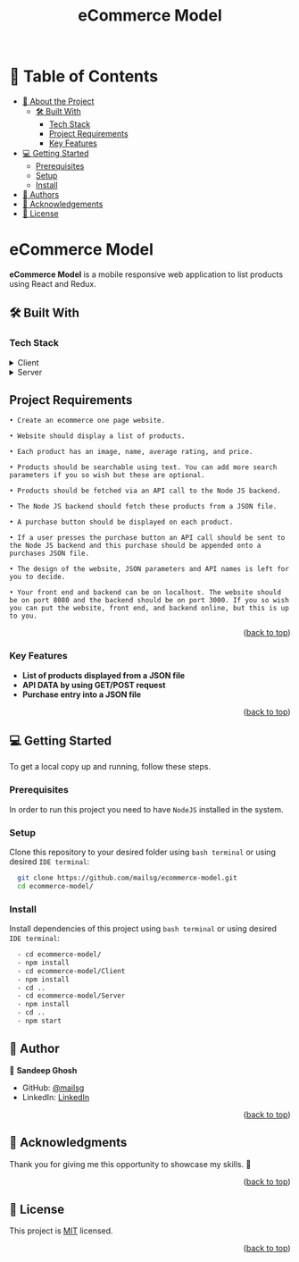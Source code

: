 <div align="center">
  
  <h1><b>eCommerce Model</b></h1>

</div><br />

<!-- TABLE OF CONTENTS -->

# 📗 Table of Contents <a name="readme-top"></a>

- [📖 About the Project](#about-project)
  - [🛠 Built With](#built-with)
    - [Tech Stack](#tech-stack)
    - [Project Requirements](#requirements)
    - [Key Features](#key-features)
- [💻 Getting Started](#getting-started)
  - [Prerequisites](#prerequisites)
  - [Setup](#setup)
  - [Install](#install)
- [👥 Authors](#authors)
- [🙏 Acknowledgements](#acknowledgements)
- [📝 License](#license)

<!-- PROJECT DESCRIPTION -->

# eCommerce Model <a name="about-project"></a>

**eCommerce Model** is a mobile responsive web application to list products using React and Redux.

## 🛠 Built With <a name="built-with"></a>

### Tech Stack <a name="tech-stack"></a>

<details>
  <summary>Client</summary>
  <ul>
    <li><a href="https://reactjs.org/">ReactJS</a></li>
  </ul>
</details>

<details>
  <summary>Server</summary>
  <ul>
    <li><a href="https://nodejs.org">NodeJS</a></li>
  </ul>
</details>

## Project Requirements <a name="requirements"></a>

```
• Create an ecommerce one page website.

• Website should display a list of products.

• Each product has an image, name, average rating, and price.

• Products should be searchable using text. You can add more search parameters if you so wish but these are optional.

• Products should be fetched via an API call to the Node JS backend.

• The Node JS backend should fetch these products from a JSON file.

• A purchase button should be displayed on each product.

• If a user presses the purchase button an API call should be sent to the Node JS backend and this purchase should be appended onto a purchases JSON file.

• The design of the website, JSON parameters and API names is left for you to decide.

• Your front end and backend can be on localhost. The website should be on port 8080 and the backend should be on port 3000. If you so wish you can put the website, front end, and backend online, but this is up to you.
```

<p align="right">(<a href="#readme-top">back to top</a>)</p>

<!-- Features -->

### Key Features <a name="key-features"></a>

- **List of products displayed from a JSON file**
- **API DATA by using GET/POST request**
- **Purchase entry into a JSON file**

<p align="right">(<a href="#readme-top">back to top</a>)</p>

<!-- GETTING STARTED -->

## 💻 Getting Started <a name="getting-started"></a>

To get a local copy up and running, follow these steps.

### Prerequisites

In order to run this project you need to have `NodeJS` installed in the system.

### Setup

Clone this repository to your desired folder using `bash terminal` or using desired `IDE terminal`:

```sh
  git clone https://github.com/mailsg/ecommerce-model.git
  cd ecommerce-model/
```

### Install

Install dependencies of this project using `bash terminal` or using desired `IDE terminal`:

```sh
  - cd ecommerce-model/
  - npm install
  - cd ecommerce-model/Client
  - npm install
  - cd ..
  - cd ecommerce-model/Server
  - npm install
  - cd ..
  - npm start 
```

<!-- AUTHOR -->

## 👥 Author <a name="authors"></a>


👤 **Sandeep Ghosh**

- GitHub: [@mailsg](https://github.com/mailsg)
- LinkedIn: [LinkedIn](https://www.linkedin.com/in/sandeep0912/)

<p align="right">(<a href="#readme-top">back to top</a>)</p>

<!-- ACKNOWLEDGEMENTS -->

## 🙏 Acknowledgments <a name="acknowledgements"></a>

Thank you for giving me this opportunity to showcase my skills. 🙏

<p align="right">(<a href="#readme-top">back to top</a>)</p>

<!-- LICENSE -->

## 📝 License <a name="license"></a>

This project is [MIT](./LICENSE) licensed.

<p align="right">(<a href="#readme-top">back to top</a>)</p>
